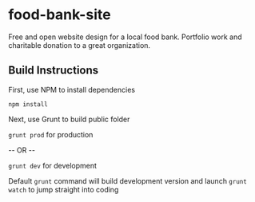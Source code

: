 food-bank-site
==============

Free and open website design for a local food bank. Portfolio work and charitable donation to a great organization.

Build Instructions
-------------------

First, use NPM to install dependencies

`npm install`

Next, use Grunt to build public folder

`grunt prod` for production

-- OR --

`grunt dev` for development

Default `grunt` command will build development version and launch `grunt watch` to jump straight into coding